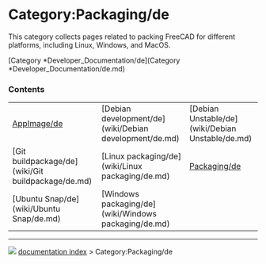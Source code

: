 # Category:Packaging/de
This category collects pages related to packing FreeCAD for different platforms, including Linux, Windows, and MacOS.

[Category   *Developer_Documentation/de](Category   *Developer_Documentation/de.md)

### Contents

|     |     |     |
| --- | --- | --- |
| [AppImage/de](wiki/AppImage/de.md) | [Debian development/de](wiki/Debian development/de.md) | [Debian Unstable/de](wiki/Debian Unstable/de.md) |
| [Git buildpackage/de](wiki/Git buildpackage/de.md) | [Linux packaging/de](wiki/Linux packaging/de.md) | [Packaging/de](wiki/Packaging/de.md) |
| [Ubuntu Snap/de](wiki/Ubuntu Snap/de.md) | [Windows packaging/de](wiki/Windows packaging/de.md) |



---
![](images/Right_arrow.png) [documentation index](../README.md) > Category:Packaging/de
